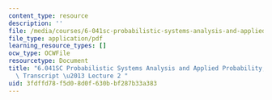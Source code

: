 ```yaml
---
content_type: resource
description: ''
file: /media/courses/6-041sc-probabilistic-systems-analysis-and-applied-probability-fall-2013/3fdffd78f5d08d0f630bbf287b33a383_MIT6_041SCF13_lec02_300k.mp4.pdf
file_type: application/pdf
learning_resource_types: []
ocw_type: OCWFile
resourcetype: Document
title: "6.041SC Probabilistic Systems Analysis and Applied Probability, Fall 2013\
  \ Transcript \u2013 Lecture 2 "
uid: 3fdffd78-f5d0-8d0f-630b-bf287b33a383
---
```

